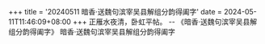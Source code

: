 +++
title = '20240511 暗香·送魏句滨宰吴县解组分韵得阖字'
date = 2024-05-11T11:46:09+08:00
+++
正雁水夜清，卧虹平帖。
-- 《暗香·送魏句滨宰吴县解组分韵得阖字》 暗香·送魏句滨宰吴县解组分韵得阖字
